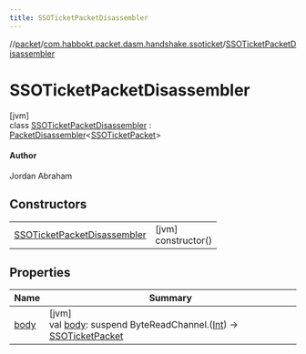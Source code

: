 ```yaml
---
title: SSOTicketPacketDisassembler
---
```

//[packet](../../../index.html)/[com.habbokt.packet.dasm.handshake.ssoticket](../index.html)/[SSOTicketPacketDisassembler](index.html)



# SSOTicketPacketDisassembler



[jvm]\
class [SSOTicketPacketDisassembler](index.html) : [PacketDisassembler](../../../../api/api/com.habbokt.api.packet/-packet-disassembler/index.html)&lt;[SSOTicketPacket](../-s-s-o-ticket-packet/index.html)&gt; 

#### Author



Jordan Abraham



## Constructors


| | |
|---|---|
| [SSOTicketPacketDisassembler](-s-s-o-ticket-packet-disassembler.html) | [jvm]<br>constructor() |


## Properties


| Name | Summary |
|---|---|
| [body](../../com.habbokt.packet.dasm.room.roomdirectory/-room-directory-packet-disassembler/index.html#-87527971%2FProperties%2F-1665284158) | [jvm]<br>val [body](../../com.habbokt.packet.dasm.room.roomdirectory/-room-directory-packet-disassembler/index.html#-87527971%2FProperties%2F-1665284158): suspend ByteReadChannel.([Int](https://kotlinlang.org/api/latest/jvm/stdlib/kotlin/-int/index.html)) -&gt; [SSOTicketPacket](../-s-s-o-ticket-packet/index.html) |

